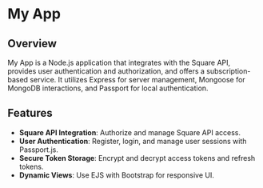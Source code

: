 # My App

## Overview

My App is a Node.js application that integrates with the Square API, provides user authentication and authorization, and offers a subscription-based service. It utilizes Express for server management, Mongoose for MongoDB interactions, and Passport for local authentication.

## Features

- **Square API Integration**: Authorize and manage Square API access.
- **User Authentication**: Register, login, and manage user sessions with Passport.js.
- **Secure Token Storage**: Encrypt and decrypt access tokens and refresh tokens.
- **Dynamic Views**: Use EJS with Bootstrap for responsive UI.